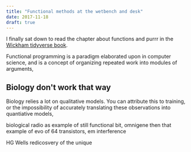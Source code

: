 ```yaml
---
title: "Functional methods at the wetbench and desk"
date: 2017-11-18
draft: true
---
```


<!--
-->

I finally sat down to read the chapter about functions and purrr
in the [Wickham tidyverse book](http://r4ds.had.co.nz/functions.html).

Functional programming is a paradigm elaborated upon in computer
science, and is a concept of organizing repeated work into
modules of arguments, 

## Biology don't work that way

Biology relies a lot on qualitative models. You can attribute this
to training, or the impossibility of accurately translating
these observations into quantiative models,


biological radio as example of still functional bit, omnigene
then that example of evo of 64 transistors, em interference

HG Wells redicosvery of the unique
